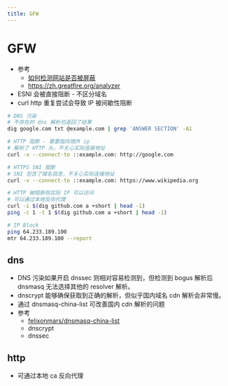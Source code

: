 ```yaml
---
title: GFW
---
```


# GFW

- 参考
  - [如何检测网站是否被屏蔽](https://blog.bgme.me/posts/how-to-detect-if-a-website-is-blocked-by-gfw/)
  - https://zh.greatfire.org/analyzer
- ESNI 会被直接阻断 - 不区分域名
- curl http 重复尝试会导致 IP 被间歇性阻断

```bash
# DNS 污染
# 不存在的 dns 解析也返回了结果
dig google.com txt @example.com | grep 'ANSWER SECTION' -A1

# HTTP 阻断 - 需要指向境外 ip
# 解析了 HTTP 头，不关心实际连接地址
curl -v --connect-to ::example.com: http://google.com

# HTTPS SNI 阻断
# SNI 包含了域名信息，不关心实际连接地址
curl -v --connect-to ::example.com: https://www.wikipedia.org

# HTTP 被阻断但实际 IP 可以访问
# 可以通过本地反向代理
curl -i $(dig github.com a +short | head -1)
ping -c 1 -t 1 $(dig github.com a +short | head -1)

# IP Block
ping 64.233.189.100
mtr 64.233.189.100 --report
```

## dns

- DNS 污染如果开启 dnssec 则相对容易检测到，但检测到 bogus 解析后 dnsmasq 无法选择其他的 resolver 解析。
- dnscrypt 能够确保获取到正确的解析，但似乎国内域名 cdn 解析会非常慢。
- 通过 dnsmasq-china-list 可改善国内 cdn 解析的问题
- 参考
  - [felixonmars/dnsmasq-china-list](https://github.com/felixonmars/dnsmasq-china-list)
  - dnscrypt
  - dnssec

## http

- 可通过本地 ca 反向代理
